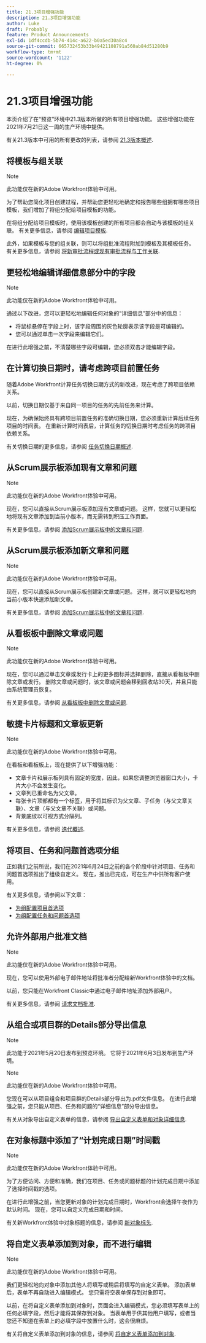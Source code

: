 ```yaml
---
title: 21.3项目增强功能
description: 21.3项目增强功能
author: Luke
draft: Probably
feature: Product Announcements
exl-id: 1df4ccdb-5b74-414c-a622-b0a5ed30a8c4
source-git-commit: 665732453b33b49421108791a560ab84d51280b9
workflow-type: tm+mt
source-wordcount: '1122'
ht-degree: 0%

---
```


# 21.3项目增强功能

本页介绍了在“预览”环境中21.3版本所做的所有项目增强功能。 这些增强功能在2021年7月21日这一周的生产环境中提供。

有关21.3版本中可用的所有更改的列表，请参阅 [21.3版本概述](../../../product-announcements/product-releases/21.3-release-activity/21-3-release-overview.md).

## 将模板与组关联

>[!NOTE]
>
>此功能仅在新的Adobe Workfront体验中可用。

为了帮助您简化项目创建过程，并帮助您更轻松地确定和报告哪些组拥有哪些项目模板，我们增加了将组分配给项目模板的功能。

在将组分配给项目模板时，使用该模板创建的所有项目都会自动与该模板的组关联。 有关更多信息，请参阅 [编辑项目模板](../../../manage-work/projects/create-and-manage-templates/edit-templates.md).

此外，如果模板与您的组关联，则可以将组批准流程附加到模板及其模板任务。 有关更多信息，请参阅 [将新审批流程或现有审批流程与工作关联](../../../review-and-approve-work/manage-approvals/associate-approval-with-work.md).

## 更轻松地编辑详细信息部分中的字段

>[!NOTE]
>
>此功能仅在新的Adobe Workfront体验中可用。

通过以下改进，您可以更轻松地编辑任何对象的“详细信息”部分中的信息：

* 将鼠标悬停在字段上时，该字段周围的灰色轮廓表示该字段是可编辑的。
* 您可以通过单击一次字段来编辑它们。

在进行此增强之前，不清楚哪些字段可编辑，您必须双击才能编辑字段。

## 在计算切换日期时，请考虑跨项目前置任务

随着Adobe Workfront计算任务切换日期方式的新改进，现在考虑了跨项目依赖关系。

以前，切换日期仅基于来自同一项目的任务的先前任务来计算。

现在，为确保始终具有跨项目前置任务的准确切换日期，您必须重新计算后续任务项目的时间表。 在重新计算时间表后，计算任务的切换日期时考虑任务的跨项目依赖关系。

有关切换日期的更多信息，请参阅 [任务切换日期概述](../../../manage-work/tasks/task-information/handoff-task-date.md).

## 从Scrum展示板添加现有文章和问题

>[!NOTE]
>
>此功能仅在新的Adobe Workfront体验中可用。

现在，您可以直接从Scrum展示板添加现有文章或问题。 这样，您就可以更轻松地将现有文章添加到当前小版本，而无需转到积压工作页面。

有关更多信息，请参阅 [添加Scrum展示板中的文章和问题](../../../agile/use-scrum-in-an-agile-team/scrum-board/add-story-from-scrum-board.md).

## 从Scrum展示板添加新文章和问题

>[!NOTE]
>
>此功能仅在新的Adobe Workfront体验中可用。

现在，您可以直接从Scrum展示板创建新文章或问题。 这样，就可以更轻松地向当前小版本快速添加新文章。

有关更多信息，请参阅 [添加Scrum展示板中的文章和问题](../../../agile/use-scrum-in-an-agile-team/scrum-board/add-story-from-scrum-board.md).

## 从看板板中删除文章或问题

>[!NOTE]
>
>此功能仅在新的Adobe Workfront体验中可用。

现在，您可以通过单击文章或发行卡上的更多图标并选择删除，直接从看板板中删除文章或发行。 删除文章或问题时，该文章或问题会移到回收站30天，并且只能由系统管理员恢复。

有关更多信息，请参阅 [从看板板中删除文章或问题](../../../agile/use-kanban-in-an-agile-team/delete-story-from-kanban-board.md).

## 敏捷卡片标题和文章板更新

>[!NOTE]
>
>此功能仅在新的Adobe Workfront体验中可用。

在看板和看板板上，现在提供了以下增强功能：

* 文章卡片和展示板列具有固定的宽度，因此，如果您调整浏览器窗口大小，卡片大小不会发生变化。
* 文章列已重命名为父文章。
* 每张卡片顶部都有一个标签，用于将其标识为父文章、子任务（与父文章关联）、文章（与父文章不关联）或问题。
* 背景底纹以可视方式分隔列。

有关更多信息，请参阅 [迭代概述](../../../agile/use-scrum-in-an-agile-team/iterations/iterations-overview.md).

## 将项目、任务和问题首选项分组

正如我们之前所说，我们在2021年6月24日之前的各个阶段中针对项目、任务和问题首选项推出了组级自定义。 现在，推出已完成，可在生产中供所有客户使用。

有关更多信息，请参阅以下文章：

* [为组配置项目首选项](../../../administration-and-setup/manage-groups/create-and-manage-groups/configure-project-preferences-group.md)
* [为组配置任务和问题首选项](../../../administration-and-setup/manage-groups/create-and-manage-groups/configure-task-issue-preferences-group.md)

## 允许外部用户批准文档

>[!NOTE]
>
>此功能仅在新的Adobe Workfront体验中可用。

现在，您可以使用外部电子邮件地址将批准者分配给新Workfront体验中的文档。

以前，您只能在Workfront Classic中通过电子邮件地址添加外部用户。

有关更多信息，请参阅 [请求文档批准](../../../review-and-approve-work/manage-approvals/request-document-approvals.md).

## 从组合或项目群的Details部分导出信息

>[!NOTE]
>
>此功能于2021年5月20日发布到预览环境。 它将于2021年6月3日发布到生产环境。

>[!NOTE]
>
>此功能仅在新的Adobe Workfront体验中可用。

您现在可以从项目组合和项目群的Details部分导出为.pdf文件信息。 在进行此增强之前，您只能从项目、任务和问题的“详细信息”部分导出信息。

有关从对象导出自定义表单的信息，请参阅 [导出自定义表单和对象详细信息](../../../workfront-basics/work-with-custom-forms/export-custom-forms-details.md).

## 在对象标题中添加了“计划完成日期”时间戳

>[!NOTE]
>
>此功能仅在新的Adobe Workfront体验中可用。

为了方便访问、方便和准确，我们在项目、任务或问题标题的计划完成日期中添加了选择时间戳的选项。

在进行此增强之前，当您更新对象的计划完成日期时，Workfront会选择午夜作为默认时间。 现在，您可以自定义完成日期和时间。

有关新Workfront体验中对象标题的信息，请参阅 [新对象标头](../../../workfront-basics/the-new-workfront-experience/new-object-headers.md).

## 将自定义表单添加到对象，而不进行编辑

>[!NOTE]
>
>此功能仅在新的Adobe Workfront体验中可用。

我们更轻松地向对象中添加其他人将填写或稍后将填写的自定义表单。 添加表单后，表单不再自动进入编辑模式。 您只需将空表单保存到对象即可。

以前，在将自定义表单添加到对象时，页面会进入编辑模式，您必须填写表单上的任何必填字段，然后才能将其保存到对象。 当表单用于供其他用户填写，或者当您还不知道在表单上的必填字段中放置什么时，这会很麻烦。

有关将自定义表单添加到对象的信息，请参阅 [将自定义表单添加到对象](../../../workfront-basics/work-with-custom-forms/add-a-custom-form-to-an-object.md).

